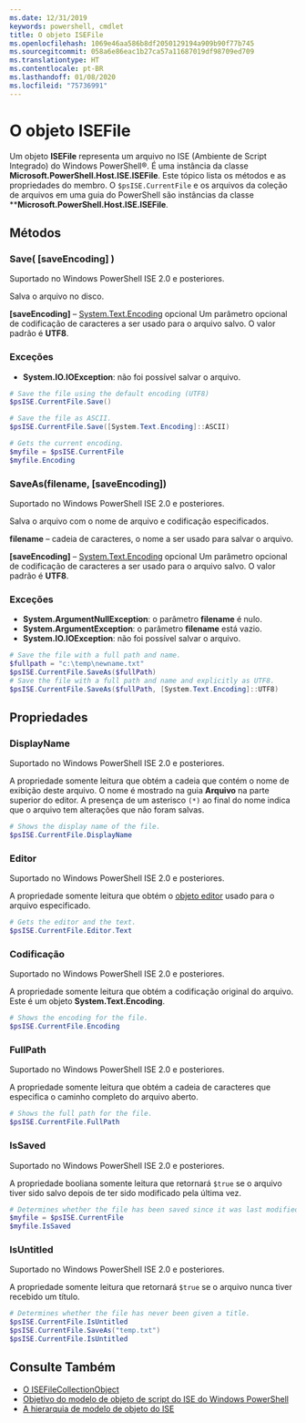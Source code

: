 ```yaml
---
ms.date: 12/31/2019
keywords: powershell, cmdlet
title: O objeto ISEFile
ms.openlocfilehash: 1069e46aa586b8df2050129194a909b90f77b745
ms.sourcegitcommit: 058a6e86eac1b27ca57a11687019df98709ed709
ms.translationtype: HT
ms.contentlocale: pt-BR
ms.lasthandoff: 01/08/2020
ms.locfileid: "75736991"
---
```

# <a name="the-isefile-object"></a>O objeto ISEFile

Um objeto **ISEFile** representa um arquivo no ISE (Ambiente de Script Integrado) do Windows PowerShell®. É uma instância da classe **Microsoft.PowerShell.Host.ISE.ISEFile**. Este tópico lista os métodos e as propriedades do membro. O `$psISE.CurrentFile` e os arquivos da coleção de arquivos em uma guia do PowerShell são instâncias da classe \*\***Microsoft.PowerShell.Host.ISE.ISEFile**.

## <a name="methods"></a>Métodos

### <a name="save-saveencoding-"></a>Save\( \[saveEncoding\] \)

Suportado no Windows PowerShell ISE 2.0 e posteriores.

Salva o arquivo no disco.

**\[saveEncoding\]** – [System.Text.Encoding](https://msdn.microsoft.com/library/system.text.encoding.aspx) opcional Um parâmetro opcional de codificação de caracteres a ser usado para o arquivo salvo. O valor padrão é **UTF8**.

### <a name="exceptions"></a>Exceções

- **System.IO.IOException**: não foi possível salvar o arquivo.

```powershell
# Save the file using the default encoding (UTF8)
$psISE.CurrentFile.Save()

# Save the file as ASCII.
$psISE.CurrentFile.Save([System.Text.Encoding]::ASCII)

# Gets the current encoding.
$myfile = $psISE.CurrentFile
$myfile.Encoding
```

### <a name="saveasfilename-saveencoding"></a>SaveAs\(filename, \[saveEncoding\]\)

Suportado no Windows PowerShell ISE 2.0 e posteriores.

Salva o arquivo com o nome de arquivo e codificação especificados.

**filename** – cadeia de caracteres, o nome a ser usado para salvar o arquivo.

**\[saveEncoding\]** – [System.Text.Encoding](https://msdn.microsoft.com/library/system.text.encoding.aspx) opcional Um parâmetro opcional de codificação de caracteres a ser usado para o arquivo salvo. O valor padrão é **UTF8**.

### <a name="exceptions"></a>Exceções

- **System.ArgumentNullException**: o parâmetro **filename** é nulo.
- **System.ArgumentException**: o parâmetro **filename** está vazio.
- **System.IO.IOException**: não foi possível salvar o arquivo.

```powershell
# Save the file with a full path and name.
$fullpath = "c:\temp\newname.txt"
$psISE.CurrentFile.SaveAs($fullPath)
# Save the file with a full path and name and explicitly as UTF8.
$psISE.CurrentFile.SaveAs($fullPath, [System.Text.Encoding]::UTF8)
```

## <a name="properties"></a>Propriedades

### <a name="displayname"></a>DisplayName

Suportado no Windows PowerShell ISE 2.0 e posteriores.

A propriedade somente leitura que obtém a cadeia que contém o nome de exibição deste arquivo. O nome é mostrado na guia **Arquivo** na parte superior do editor. A presença de um asterisco `(*)` ao final do nome indica que o arquivo tem alterações que não foram salvas.

```powershell
# Shows the display name of the file.
$psISE.CurrentFile.DisplayName
```

### <a name="editor"></a>Editor

Suportado no Windows PowerShell ISE 2.0 e posteriores.

A propriedade somente leitura que obtém o [objeto editor](The-ISEEditor-Object.md) usado para o arquivo especificado.

```powershell
# Gets the editor and the text.
$psISE.CurrentFile.Editor.Text
```

### <a name="encoding"></a>Codificação

Suportado no Windows PowerShell ISE 2.0 e posteriores.

A propriedade somente leitura que obtém a codificação original do arquivo. Este é um objeto **System.Text.Encoding**.

```powershell
# Shows the encoding for the file.
$psISE.CurrentFile.Encoding
```

### <a name="fullpath"></a>FullPath

Suportado no Windows PowerShell ISE 2.0 e posteriores.

A propriedade somente leitura que obtém a cadeia de caracteres que especifica o caminho completo do arquivo aberto.

```powershell
# Shows the full path for the file.
$psISE.CurrentFile.FullPath
```

### <a name="issaved"></a>IsSaved

Suportado no Windows PowerShell ISE 2.0 e posteriores.

A propriedade booliana somente leitura que retornará `$true` se o arquivo tiver sido salvo depois de ter sido modificado pela última vez.

```powershell
# Determines whether the file has been saved since it was last modified.
$myfile = $psISE.CurrentFile
$myfile.IsSaved
```

### <a name="isuntitled"></a>IsUntitled

Suportado no Windows PowerShell ISE 2.0 e posteriores.

A propriedade somente leitura que retornará `$true` se o arquivo nunca tiver recebido um título.

```powershell
# Determines whether the file has never been given a title.
$psISE.CurrentFile.IsUntitled
$psISE.CurrentFile.SaveAs("temp.txt")
$psISE.CurrentFile.IsUntitled
```

## <a name="see-also"></a>Consulte Também

- [O ISEFileCollectionObject](The-ISEFileCollection-Object.md)
- [Objetivo do modelo de objeto de script do ISE do Windows PowerShell](Purpose-of-the-Windows-PowerShell-ISE-Scripting-Object-Model.md)
- [A hierarquia de modelo de objeto do ISE](The-ISE-Object-Model-Hierarchy.md)
